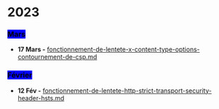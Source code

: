# 2023

### <mark style="background-color:blue;">Mars</mark>

* **17 Mars -** [fonctionnement-de-lentete-x-content-type-options-contournement-de-csp.md](mars/fonctionnement-de-lentete-x-content-type-options-contournement-de-csp.md "mention")

### <mark style="background-color:blue;">Février</mark>

* **12 Fév -** [fonctionnement-de-lentete-http-strict-transport-security-header-hsts.md](fevrier/fonctionnement-de-lentete-http-strict-transport-security-header-hsts.md "mention")
